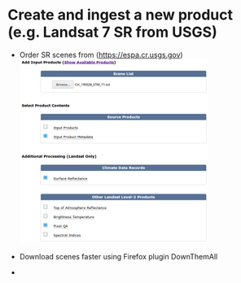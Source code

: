# Create and ingest a new product (e.g. Landsat 7 SR from USGS)
* Order SR scenes from (https://espa.cr.usgs.gov)
![](../media/ordering_ESPA.png)

* Download scenes faster using Firefox plugin DownThemAll
* 
